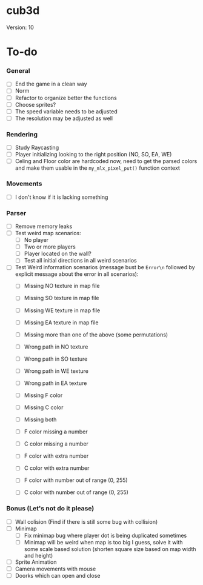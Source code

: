 # cub3d
Version: 10

# To-do
### General
- [ ] End the game in a clean way
- [ ] Norm
- [ ] Refactor to organize better the functions
- [ ] Choose sprites?
- [ ] The speed variable needs to be adjusted
- [ ] The resolution may be adjusted as well

### Rendering
- [ ] Study Raycasting
- [ ] Player initializing looking to the right position (NO, SO, EA, WE)
- [ ] Celing and Floor color are hardcoded now, need to get the parsed colors and make them usable in the `my_mlx_pixel_put()` function context

### Movements
- [ ] I don't know if it is lacking something

### Parser
- [ ] Remove memory leaks
- [ ] Test weird map scenarios:
    - [ ] No player
    - [ ] Two or more players
    - [ ] Player located on the wall?
    - [ ] Test all initial directions in all weird scenarios
- [ ] Test Weird information scenarios (message bust be `Error\n` followed by explicit message about the error in all scenarios):
    - [ ] Missing NO texture in map file
    - [ ] Missing SO texture in map file
    - [ ] Missing WE texture in map file
    - [ ] Missing EA texture in map file
    - [ ] Missing more than one of the above (some permutations)
    - [ ] Wrong path in NO texture
    - [ ] Wrong path in SO texture
    - [ ] Wrong path in WE texture
    - [ ] Wrong path in EA texture
    - [ ] Missing F color
    - [ ] Missing C color
    - [ ] Missing both
    - [ ] F color missing a number
    - [ ] C color missing a number
    - [ ] F color with extra number
    - [ ] C color with extra number
    - [ ] F color with number out of range (0, 255)
    - [ ] C color with number out of range (0, 255)


### Bonus (Let's not do it please)
- [ ] Wall colision (Find if there is still some bug with collision)
- [ ] Minimap
    - [ ] Fix minimap bug where player dot is being duplicated sometimes
    - [ ] Minimap will be weird when map is too big I guess, solve it with some scale based solution (shorten square size based on map width and height)
- [ ] Sprite Animation
- [ ] Camera movements with mouse
- [ ] Doorks which can open and close
